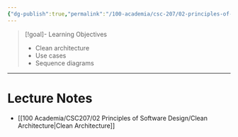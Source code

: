 ```yaml
---
{"dg-publish":true,"permalink":"/100-academia/csc-207/02-principles-of-software-design/week-6-clean-architecture/","tags":["cs","lecture","note","university"],"created":"2024-10-10T19:55:53.383-04:00","updated":"2024-10-19T22:30:22.005-04:00"}
---
```



> [!goal]- Learning Objectives
> - Clean architecture
> - Use cases
> - Sequence diagrams

---

# Lecture Notes

- [[100 Academia/CSC207/02 Principles of Software Design/Clean Architecture\|Clean Architecture]]